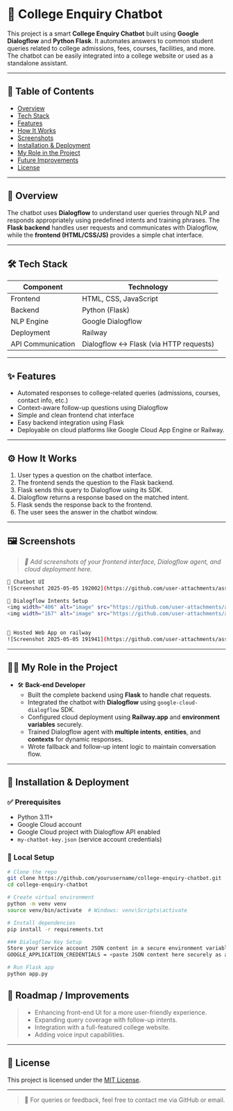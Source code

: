 # 🤖 College Enquiry Chatbot

This project is a smart **College Enquiry Chatbot** built using **Google Dialogflow** and **Python Flask**. It automates answers to common student queries related to college admissions, fees, courses, facilities, and more. The chatbot can be easily integrated into a college website or used as a standalone assistant.

---

## 📌 Table of Contents

- [Overview](#overview)
- [Tech Stack](#tech-stack)
- [Features](#features)
- [How It Works](#how-it-works)
- [Screenshots](#screenshots)
- [Installation & Deployment](#installation--deployment)
- [My Role in the Project](#my-role-in-the-project)
- [Future Improvements](#future-improvements)
- [License](#license)

---

## 🧠 Overview

The chatbot uses **Dialogflow** to understand user queries through NLP and responds appropriately using predefined intents and training phrases. The **Flask backend** handles user requests and communicates with Dialogflow, while the **frontend (HTML/CSS/JS)** provides a simple chat interface.

---

## 🛠 Tech Stack

| Component       | Technology          |
|----------------|---------------------|
| Frontend       | HTML, CSS, JavaScript |
| Backend        | Python (Flask)      |
| NLP Engine     | Google Dialogflow   |
| Deployment     | Railway |
| API Communication  | Dialogflow <-> Flask (via HTTP requests)  |

---

## ✨ Features

- Automated responses to college-related queries (admissions, courses, contact info, etc.)
- Context-aware follow-up questions using Dialogflow
- Simple and clean frontend chat interface
- Easy backend integration using Flask
- Deployable on cloud platforms like Google Cloud App Engine or Railway.

---

## ⚙️ How It Works

1. User types a question on the chatbot interface.
2. The frontend sends the question to the Flask backend.
3. Flask sends this query to Dialogflow using its SDK.
4. Dialogflow returns a response based on the matched intent.
5. Flask sends the response back to the frontend.
6. The user sees the answer in the chatbot window.

---

## 🖼 Screenshots

> _📸 Add screenshots of your frontend interface, Dialogflow agent, and cloud deployment here._

```bash
📍 Chatbot UI
![Screenshot 2025-05-05 192002](https://github.com/user-attachments/assets/b053b297-fdd3-475b-bed6-c0177d1e72f8)

📍 Dialogflow Intents Setup
<img width="406" alt="image" src="https://github.com/user-attachments/assets/947521d5-1c63-4e69-840e-ffa306a68640" />
<img width="167" alt="image" src="https://github.com/user-attachments/assets/505bf0df-1d06-4bb9-880a-f80624b784cb" />

 
📍 Hosted Web App on railway
![Screenshot 2025-05-05 191941](https://github.com/user-attachments/assets/b0a0542d-11b2-4fc1-b98d-2d3e1d30f997)

```

---

## 👩‍💻 My Role in the Project

- 🛠 **Back-end Developer**
    - Built the complete backend using **Flask** to handle chat requests.
    - Integrated the chatbot with **Dialogflow** using `google-cloud-dialogflow` SDK.
    - Configured cloud deployment using **Railway.app** and **environment variables** securely.
    - Trained Dialogflow agent with **multiple intents**, **entities**, and **contexts** for dynamic responses.
    - Wrote fallback and follow-up intent logic to maintain conversation flow.

---

## 🚀 Installation & Deployment

### ✅ Prerequisites
- Python 3.11+
- Google Cloud account
- Google Cloud project with Dialogflow API enabled
- `my-chatbot-key.json` (service account credentials)

### 🔧 Local Setup

```bash
# Clone the repo
git clone https://github.com/yourusername/college-enquiry-chatbot.git
cd college-enquiry-chatbot

# Create virtual environment
python -m venv venv
source venv/bin/activate  # Windows: venv\Scripts\activate

# Install dependencies
pip install -r requirements.txt

### Dialogflow Key Setup
Store your service account JSON content in a secure environment variable:
GOOGLE_APPLICATION_CREDENTIALS = <paste JSON content here securely as an env variable>

# Run Flask app
python app.py
```

## 🚀 Roadmap / Improvements
> - Enhancing front-end UI for a more user-friendly experience.
> - Expanding query coverage with follow-up intents.
> - Integration with a full-featured college website.
> - Adding voice input capabilities.

---

## 📄 License

This project is licensed under the [MIT License](LICENSE).

---

> 🔗 For queries or feedback, feel free to contact me via GitHub or email.

